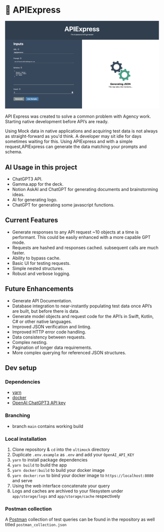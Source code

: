 # 👾 APIExpress

![Screenshot of apiexpress UI](screenshot.png?raw=true)

API Express was created to solve a common problem with Agency work. Starting native development before API’s are ready.

Using Mock data in native applications and acquiring test data is not always as straight-forward as you'd think. A developer may sit idle for days sometimes waiting for this. Using APIExpress and with a simple request,APIExpress can generate the data matching your prompts and schema.

## AI Usage in this project
- ChatGPT3 API.
- Gamma.app for the deck.
- Notion AskAI and ChatGPT for generating documents and brainstorming ideas.
- AI for generating logo.
- ChatGPT for generating some javascript functions.

## Current Features
- Generate responses to any API request ~10 objects at a time is performant. This could be easily enhanced with a more capable GPT mode.
- Requests are hashed and responses cached. subsequent calls are much faster.
- Ability to bypass cache.
- Basic UI for testing requests.
- Simple nested structures.
- Robust and verbose logging.

## Future Enhancements
- Generate API Documentation.
- Database integration to near-instantly populating test data once API’s are built, but before there is data.
- Generate model objects and request code for the API’s in Swift, Kotlin, C# or other native languages.
- Improved JSON verification and linting.
- Improved HTTP error code handling.
- Data consistency between requests.
- Complex nesting.
- Pagination of longer data requirements.
- More complex querying for referenced JSON structures.

## Dev setup
### Dependencies
- [yarn](https://classic.yarnpkg.com/lang/en/docs/install/#mac-stable)
- [docker](https://docs.docker.com/engine/install/)
- [OpenAI ChatGPT3 API key](https://platform.openai.com/account/api-keys)

### Branching
- branch `main` contains working build

### Local installation
1. Clone repository & `cd` into the `ultimock` directory
2. Duplicate `.env.example` as `.env` and add your `OpenAI_API_KEY`
3. `yarn` to install package dependencies
4. `yarn build` to build the app
5. `yarn docker:build` to build your docker image
6. `yarn docker:run` to bind your docker image to `https://localhost:8080` and serve
7. Using the web interface concatenate your query
8. Logs and caches are archived to your filesystem under `app/storage/logs` and `app/storage/cache` respectively

### Postman collection
A [Postman](https://www.postman.com/) collection of test queries can be found in the repository as well titled `postman_collection.json`
